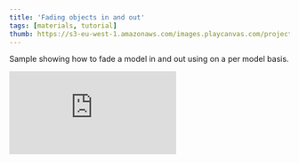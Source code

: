 ```yaml
---
title: 'Fading objects in and out'
tags: [materials, tutorial]
thumb: https://s3-eu-west-1.amazonaws.com/images.playcanvas.com/projects/12/436566/440B17-image-75.jpg
---
```


Sample showing how to fade a model in and out using on a per model basis.
<div className="iframe-container">
    <iframe loading="lazy" src="https://playcanv.as/p/kvToWplO/" title="Fading objects in and out" webkitallowfullscreen="true" mozallowfullscreen="true" allow="autoplay" allowfullscreen="true" allowvr="" scrolling="no" frameborder="0" />
</div>
